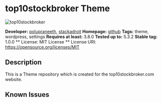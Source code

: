 # top10stockbroker Theme

![top10stockbroker]()

**Developer:**         [polupraneeth](https://github.com/polupraneeth), [stackadroit](https://github.com/stackadroit)
**Homepage:**          [github](https://github.com/stackadroit/top10stockbroker/)
**Tags:**              theme, wordpress, settings
**Requires at least:** 3.8.0
**Tested up to:**      5.3.2
**Stable tag:**        1.0.0
** License:            MIT License
** License URI:        https://opensource.org/licenses/MIT

## Description

This is a Theme repository which is created for the top10stockbroker.com website.

## Known Issues


